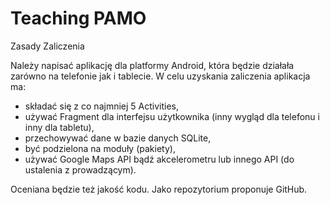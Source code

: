 # Teaching PAMO

Zasady Zaliczenia

Należy napisać aplikację dla platformy Android, która będzie działała zarówno na telefonie jak i tablecie. W celu uzyskania zaliczenia aplikacja ma:
* składać się z co najmniej 5 Activities,
* używać Fragment dla interfejsu użytkownika (inny wygląd dla telefonu i inny dla tabletu),
* przechowywać dane w bazie danych SQLite,
* być podzielona na moduły (pakiety),
* używać Google Maps API bądź akcelerometru lub innego API (do ustalenia z prowadzącym).

Oceniana będzie też jakość kodu. Jako repozytorium proponuje GitHub.

